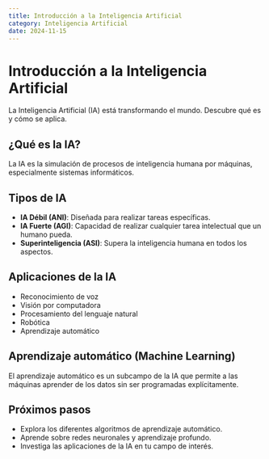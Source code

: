 ```yaml
---
title: Introducción a la Inteligencia Artificial
category: Inteligencia Artificial
date: 2024-11-15
---
```


# Introducción a la Inteligencia Artificial

La Inteligencia Artificial (IA) está transformando el mundo. Descubre qué es y cómo se aplica.

## ¿Qué es la IA?

La IA es la simulación de procesos de inteligencia humana por máquinas, especialmente sistemas informáticos.

## Tipos de IA

* **IA Débil (ANI)**: Diseñada para realizar tareas específicas.
* **IA Fuerte (AGI)**: Capacidad de realizar cualquier tarea intelectual que un humano pueda.
* **Superinteligencia (ASI)**: Supera la inteligencia humana en todos los aspectos.

## Aplicaciones de la IA

* Reconocimiento de voz
* Visión por computadora
* Procesamiento del lenguaje natural
* Robótica
* Aprendizaje automático

## Aprendizaje automático (Machine Learning)

El aprendizaje automático es un subcampo de la IA que permite a las máquinas aprender de los datos sin ser programadas explícitamente.

## Próximos pasos

* Explora los diferentes algoritmos de aprendizaje automático.
* Aprende sobre redes neuronales y aprendizaje profundo.
* Investiga las aplicaciones de la IA en tu campo de interés.
